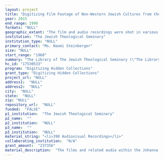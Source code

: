 ```yaml
--- 
layout: project 
title: "Digitizing Film Footage of Non-Western Jewish Cultures from the Johanna L. Spector Papers and Audio-Visual Materials"
year: 2015
end_range: 1990
formats: "NULL"
geographic_extant: "The film and audio recordings were shot in various regions in the Middle East, with a strong emphasis on India, Israel, and Yemen."
institution: "The Jewish Theological Seminary"
institution_type: "NULL"
primary_contact: "Ms. Naomi Steinberger"
size: "NULL"
start_range: "1960"
summary: "The Library of The Jewish Theological Seminary (\"The Library\" ) seeks to digitize the raw film footage and related audio recordings from its Johanna L. Spector Papers and Audio-Visual Materials, a collection that documents the nearly extinct musical and communal traditions of several non-Western Jewish cultures that have survived over the last 2,000 years in India, Yemen, Azerbaijan, Egypt, Armenia, and other regions in the Middle East. The footage is a window into the lives of these vanishing cultures before dispersal from their native lands. Once digitized, the recordings in their entirety will be made available at no cost to users via The Library's Digital Collections. The footage will help to build understanding of disappearing Jewish traditions throughout the world, and will attract scholars of ethnography, ethnomusicology, history, and anthropology."
hc_id: "17530533"
program: "Digitizing Hidden Collections"
grant_type: "Digitizing Hidden Collections"
project_url: "NULL"
address1:  "NULL"
address2:  "NULL"
city:  "NULL"
state:  "NULL"
zip: "NULL"
repository_url:  "NULL"
funded:  "FALSE"
p1_institution:  "The Jewish Theological Seminary"
p2_name:  ""
p2_institution:  "NULL"
p3_name:  ""
p3_institution:  "NULL"
material_string: "<li>398 Audiovisual Recordings</li>"
collaborating_institution:  "N/A"
grant_amount:  "237356"
material_description:  "The films and related audio within the Johanna L. Spector Papers and Audio-Visual Materials consist of archival raw footage shot by Dr. Spector, a world-renowned ethnomusicologist and professor at what is now the H. L. Miller Cantorial School and College of Jewish Music at The Jewish Theological Seminary (1954-1985). \n\n\n\nDr. Spector's lifelong research focus was the documentation of vanishing non-Western Jewish cultures that have survived over the last 2,000 years in India, Yemen, Central Asia, Morocco, Tunisia, Egypt, Syria, and Iraq. In the late 1960s, she began to make documentaries to further disseminate information about the cultures she studied, a pursuit that she continued through the early 1990s. She created a total of seven films, which shed light on the special traditions, customs, ceremonies, art, and music of unique Jewish cultures before dispersal from their native lands. \n\n\n\nShot over 30 years, the unpublished hidden camera originals, dailies, trims, outtakes, scratch narration, and individual sync sound pieces we seek to digitize have not been viewed or heard by anyone except Dr. Spector and her team during production. The archival footage is possibly the world's most comprehensive documentation of these cultures, which include the Karaite Jews, a sect that adheres to Biblical rather than Rabbinic law; the Jews of Cochin, India, who claim their roots date to the time of King Solomon; the Samaritans, a group which numbered fewer than 450 individuals at the time of filming in 1970; and the Yemenite Jews, who were cut off from other Jews until 1949. Today only a handful remains in Yemen.\n\n\n\nCreating access to this footage will share scenes, pictures, sounds, and conversations that will build understanding of disappearing Jewish traditions throughout the world, and will offer valuable primary source materials to scholars of Jewish cultural history, ethnomusicology, and ethnology."
---
```

